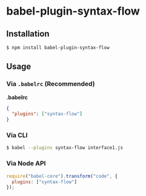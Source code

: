 # babel-plugin-syntax-flow



## Installation

```sh
$ npm install babel-plugin-syntax-flow
```

## Usage

### Via `.babelrc` (Recommended)

**.babelrc**

```json
{
  "plugins": ["syntax-flow"]
}
```

### Via CLI

```sh
$ babel --plugins syntax-flow interface1.js
```

### Via Node API

```javascript
require("babel-core").transform("code", {
  plugins: ["syntax-flow"]
});
```
